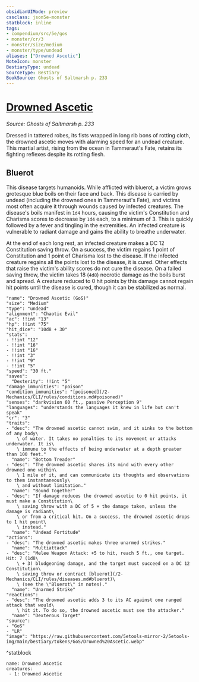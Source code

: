```yaml
---
obsidianUIMode: preview
cssclass: json5e-monster
statblock: inline
tags:
- compendium/src/5e/gos
- monster/cr/3
- monster/size/medium
- monster/type/undead
aliases: ["Drowned Ascetic"]
NoteIcon: monster
BestiaryType: undead
SourceType: Bestiary
BookSource: Ghosts of Saltmarsh p. 233
---
```

# [Drowned Ascetic](2-Mechanics\CLI\bestiary\undead/drowned-ascetic-gos.md)
*Source: Ghosts of Saltmarsh p. 233*  

Dressed in tattered robes, its fists wrapped in long rib bons of rotting cloth, the drowned ascetic moves with alarming speed for an undead creature. This martial artist, rising from the ocean in Tammeraut's Fate, retains its fighting reflexes despite its rotting flesh.

## Bluerot

This disease targets humanoids. While afflicted with bluerot, a victim grows grotesque blue boils on their face and back. This disease is carried by undead (including the drowned ones in Tammeraut's Fate), and victims most often acquire it through wounds caused by infected creatures. The disease's boils manifest in `1d4` hours, causing the victim's Constitution and Charisma scores to decrease by `1d4` each, to a minimum of 3. This is quickly followed by a fever and tingling in the extremities. An infected creature is vulnerable to radiant damage and gains the ability to breathe underwater.

At the end of each long rest, an infected creature makes a DC 12 Constitution saving throw. On a success, the victim regains 1 point of Constitution and 1 point of Charisma lost to the disease. If the infected creature regains all the points lost to the disease, it is cured. Other effects that raise the victim's ability scores do not cure the disease. On a failed saving throw, the victim takes 18 (`4d8`) necrotic damage as the boils burst and spread. A creature reduced to 0 hit points by this damage cannot regain hit points until the disease is cured, though it can be stabilized as normal.

```statblock
"name": "Drowned Ascetic (GoS)"
"size": "Medium"
"type": "undead"
"alignment": "Chaotic Evil"
"ac": !!int "13"
"hp": !!int "75"
"hit_dice": "10d8 + 30"
"stats":
- !!int "12"
- !!int "16"
- !!int "16"
- !!int "3"
- !!int "9"
- !!int "5"
"speed": "30 ft."
"saves":
  "Dexterity": !!int "5"
"damage_immunities": "poison"
"condition_immunities": "[poisoned](/2-Mechanics/CLI/rules/conditions.md#poisoned)"
"senses": "darkvision 60 ft., passive Perception 9"
"languages": "understands the languages it knew in life but can't speak"
"cr": "3"
"traits":
- "desc": "The drowned ascetic cannot swim, and it sinks to the bottom of any body\
    \ of water. It takes no penalties to its movement or attacks underwater. It is\
    \ immune to the effects of being underwater at a depth greater than 100 feet."
  "name": "Bottom Treader"
- "desc": "The drowned ascetic shares its mind with every other drowned one within\
    \ 1 mile of it, and can communicate its thoughts and observations to them instantaneously\
    \ and without limitation."
  "name": "Bound Together"
- "desc": "If damage reduces the drowned ascetic to 0 hit points, it must make a Constitution\
    \ saving throw with a DC of 5 + the damage taken, unless the damage is radiant\
    \ or from a critical hit. On a success, the drowned ascetic drops to 1 hit point\
    \ instead."
  "name": "Undead Fortitude"
"actions":
- "desc": "The drowned ascetic makes three unarmed strikes."
  "name": "Multiattack"
- "desc": "Melee Weapon Attack: +5 to hit, reach 5 ft., one target. Hit: 7 (1d8\
    \ + 3) bludgeoning damage, and the target must succeed on a DC 12 Constitution\
    \ saving throw or contract [bluerot](/2-Mechanics/CLI/rules/diseases.md#bluerot)\
    \ (see the \"Bluerot\" in notes)."
  "name": "Unarmed Strike"
"reactions":
- "desc": "The drowned ascetic adds 3 to its AC against one ranged attack that would\
    \ hit it. To do so, the drowned ascetic must see the attacker."
  "name": "Dexterous Target"
"source":
- "GoS"
- "LR"
"image": "https://raw.githubusercontent.com/5etools-mirror-2/5etools-img/main/bestiary/tokens/GoS/Drowned%20Ascetic.webp"
```
^statblock

```encounter-table
name: Drowned Ascetic
creatures:
 - 1: Drowned Ascetic
```